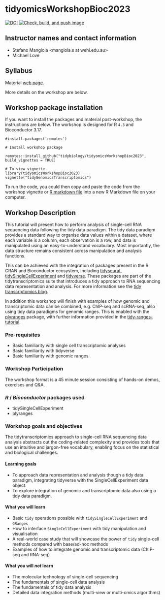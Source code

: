 # tidyomicsWorkshopBioc2023

<!-- badges: start -->
[![DOI](https://zenodo.org/badge/379767139.svg)](https://zenodo.org/badge/latestdoi/379767139)
[![Check, build, and push image](https://github.com/tidybiology/tidyomicsWorkshopBioc2023/actions/workflows/basic_checks.yaml/badge.svg)](https://github.com/tidybiology/tidyomicsWorkshopBioc2023/actions/workflows/basic_checks.yaml)
<!-- badges: end -->

## Instructor names and contact information

* Stefano Mangiola <mangiola.s at wehi.edu.au>
* Michael Love <michaelisaiahlove at gmail.com>

## Syllabus

Material [web page](https://tidybiology.github.io/tidyomicsWorkshopBioc2023/).

More details on the workshop are below.

## Workshop package installation 

If you want to install the packages and material post-workshop, the instructions are below. The workshop is designed for R `4.3` and Bioconductor 3.17.

```
#install.packages('remotes')
          
# Install workshop package

remotes::install_github("tidybiology/tidyomicsWorkshopBioc2023", build_vignettes = TRUE)

# To view vignette
library(tidyomicsWorkshopBioc2023)
vignette("tidyGenomicsTranscriptomics")
```

To run the code, you could then copy and paste the code from the
workshop vignette or 
[R markdown file](https://raw.githubusercontent.com/tidybiology/tidyomicsWorkshopBioc2023/master/vignettes/tidyGenomicsTranscriptomics.Rmd)
into a new R Markdown file on your computer. 

## Workshop Description

This tutorial will present how to perform analysis of single-cell RNA
sequencing data following the tidy data paradigm. The tidy data
paradigm provides a standard way to organise data values within a
dataset, where each variable is a column, each observation is a row,
and data is manipulated using an easy-to-understand vocabulary. Most
importantly, the data structure remains consistent across manipulation
and analysis functions.

This can be achieved with the integration of packages present in the R
CRAN and Bioconductor ecosystem, including
[tidyseurat](https://stemangiola.github.io/tidyseurat/),
[tidySingleCellExperiment](https://stemangiola.github.io/tidySingleCellExperiment/)
and [tidyverse](https://www.tidyverse.org/). These packages are part
of the tidytranscriptomics suite that introduces a tidy approach to
RNA sequencing data representation and analysis. For more information
see the [tidy transcriptomics
blog](https://stemangiola.github.io/tidytranscriptomics/). 

In addition this workshop will finish with examples of how genomic and
transcriptomic data can be combined, e.g. ChIP-seq and scRNA-seq, also
using tidy data paradigms for genomic ranges. This is enabled with the 
[plyranges](https://sa-lee.github.io/plyranges/) package,
with further information provided in the 
[tidy-ranges-tutorial](https://tidybiology.github.io/tidy-ranges-tutorial/).

### Pre-requisites

* Basic familiarity with single cell transcriptomic analyses
* Basic familiarity with tidyverse
* Basic familiarity with genomic ranges

### Workshop Participation

The workshop format is a 45 minute session consisting of hands-on
demos, exercises and Q&A. 

### _R_ / _Bioconductor_ packages used

* tidySingleCellExperiment
* plyranges

### Workshop goals and objectives

The tidytranscriptomics approach to single-cell RNA sequencing data
analysis abstracts out the coding-related complexity and provides
tools that use an intuitive and jargon-free vocabulary, enabling focus
on the statistical and biological challenges.

#### Learning goals

* To approach data representation and analysis though a tidy data
  paradigm, integrating tidyverse with the SingleCellExperiment data
  object.
* To explore integration of genomic and transcriptomic data also using
  a tidy data paradigm.

#### What you will learn

-   Basic `tidy` operations possible with `tidySingleCellExperiment`
    and `GRanges`
-   How to interface `SingleCellExperiment` with tidy manipulation and
    visualisation 
-   A real-world case study that will showcase the power of `tidy`
    single-cell methods compared with base/ad-hoc methods
-   Examples of how to integrate genomic and transcriptomic data
    (ChIP-seq and RNA-seq)

#### What you will *not* learn

-   The molecular technology of single-cell sequencing
-   The fundamentals of single-cell data analysis
-   The fundamentals of tidy data analysis
-   Detailed data integration methods (multi-view or multi-omics
    algorithms)
